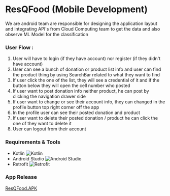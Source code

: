 # ResQFood (Mobile Development)

We are android team are responsible for designing the application layout and integrating API's from Cloud Computing team to get the data and also observe ML Model for the classification

### User Flow :
1. User will have to login (if they have account) nor register (if they didn't have account)
2. User can see a bunch of donation or product list info and user can find the product thing by using SearchBar related to what they want to find
3. If user click the one of the list, they will see a credential of it and if the button below they will open the cell number who posted
4. If user want to post donation info neither product, he can post by clicking the navigation drawer side
5. If user want to change or see their account info, they can changed in the profile button top right corner off the app
6. In the profile user can see their posted donation and product 
7. If user want to delete their posted donation / product he can click the one of they want to delete it
8. User can logout from their account

### Requirements & Tools

+ Kotlin ![Kotlin](https://img.shields.io/badge/kotlin-%237F52FF.svg?style=for-the-badge&logo=kotlin&logoColor=white)
+ Android Studio ![Android Studio](https://img.shields.io/badge/Android%20Studio-3DDC84.svg?style=for-the-badge&logo=android-studio&logoColor=white)
+ Retrofit ![Retrofit](https://img.shields.io/badge/Retrofit-58595B.svg?style=for-the-badge&logo=retrofit&logoColor=white)

### App Release
[ResQFood.APK](https://drive.google.com/drive/folders/16Q_3BxxgRpwD2wa-A19VJrxuDeWSHLW9?usp=drive_link)


